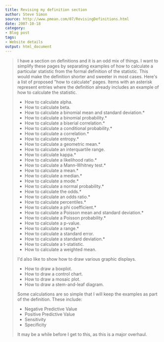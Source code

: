 ```yaml
---
title: Revising my definition section
author: Steve Simon
source: http://www.pmean.com/07/RevisingDefinitions.html
date: 2007-10-18
category:
- Blog post
tags:
- Website details
output: html_document
---
```

> I have a section on definitions and it is an odd mix of things. I want
> to simplify these pages by separating examples of how to calculate a
> particular statistic from the formal definition of the statistic. This
> would make the definition shorter and sweeter in most cases. Here\'s a
> list of proposed \"how to calculate\" pages. Items with an asterisk
> represent entries where the definition already includes an example of
> how to calculate the statistic.
>
> -   How to calculate alpha.
> -   How to calculate beta.
> -   How to calculate a binomial mean and standard deviation.\*
> -   How to calculate a binomial probability.\*
> -   How to calculate a biserial correlation.\*
> -   How to calculate a conditional probability.\*
> -   How to calculate a correlation.\*
> -   How to calculate entropy.\*
> -   How to calculate a geometric mean.\*
> -   How to calculate an interquartile range.
> -   How to calculate kappa.\*
> -   How to calculate a likelihood ratio.\*
> -   How to calculate a Mann-Whitney test.\*
> -   How to calculate a mean.\*
> -   How to calculate a median.\*
> -   How to calculate a mode.\*
> -   How to calculate a normal probability.\*
> -   How to calculate the odds.\*
> -   How to calculate an odds ratio.\*
> -   How to calculate percentiles.\*
> -   How to calculate a phi coefficient.\*
> -   How to calculate a Poisson mean and standard deviation.\*
> -   How to calculate a Poisson probability.\*
> -   How to calculate a p-value.
> -   How to calculate a range.\*
> -   How to calculate a standard error.
> -   How to calculate a standard deviation.\*
> -   How to calculate a t-statistic.
> -   How to calculate a weighted mean.
>
> I\'d also like to show how to draw various graphic displays.
>
> -   How to draw a boxplot.
> -   How to draw a control chart.
> -   How to draw a mosaic plot.
> -   How to draw a stem-and-leaf diagram.
>
> Some calculations are so simple that I will keep the examples as part
> of the definition. These include:
>
> -   Negative Predictive Value
> -   Positive Predictive Value
> -   Sensitivity
> -   Specificity
>
> It may be a while before I get to this, as this is a major overhaul.
